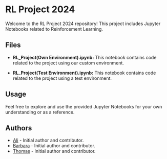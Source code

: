 # RL Project 2024

Welcome to the RL Project 2024 repository! This project includes Jupyter Notebooks related to Reinforcement Learning.

## Files

- **RL_Project(Own Environment).ipynb:** This notebook contains code related to the project using our custom environment.

- **RL_Project(Test Environment).ipynb:** This notebook contains code related to the project using a test environment.

## Usage

Feel free to explore and use the provided Jupyter Notebooks for your own understanding or as a reference.

## Authors

- [Ali](link-to-github-profile](https://github.com/aeli3)) - Initial author and contributor.
- [Barbara](link-to-github-profile](https://github.com/babura47)) - Initial author and contributor.
- [Thomas](link-to-github-profile](https://github.com/Jinobey)) - Initial author and contributor.
